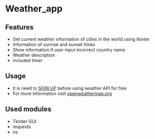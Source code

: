 # Weather_app
## Features
 - Get current weather information of cities in the world using tkinter
 - Information of sunrise and sunset times
 - Show information if user input incorrect country name
 - Weather description 
 - included timer

## Usage 
 - It is need to [SIGN UP](https://home.openweathermap.org/users/sign_up) before using weather API for free 
 - For more information visit [openweathermap.org](https://openweathermap.org/api)


## Used modules
 - Tkinter GUI
 - requests
 - os
 
